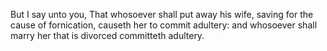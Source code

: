 But I say unto you, That whosoever shall put away his wife, saving for the cause of fornication, causeth her to commit adultery: and whosoever shall marry her that is divorced committeth adultery.
